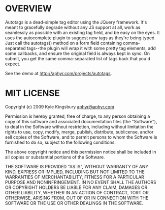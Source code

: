 OVERVIEW
========

Autotags is a dead-simple tag editor using the JQuery framework. It's meant to gracefully degrade without any JS support at all, work as seamlessly as possible with an existing tag field, and be easy on the eyes. It uses the autocomplete plugin to suggest new tags as they're being typed. Just call the autotags() method on a form field containing comma-separated tags--the plugin will wrap it with some pretty tag elements, add some callbacks, and ensure the original field is always kept in sync. On submit, you get the same comma-separated list of tags back that you'd expect.

See the demo at <http://aphyr.com/projects/autotags>.

MIT LICENSE
===========

Copyright (c) 2009 Kyle Kingsbury <aphyr@aphyr.com>

Permission is hereby granted, free of charge, to any person obtaining a copy
of this software and associated documentation files (the "Software"), to deal
in the Software without restriction, including without limitation the rights
to use, copy, modify, merge, publish, distribute, sublicense, and/or sell
copies of the Software, and to permit persons to whom the Software is
furnished to do so, subject to the following conditions:

The above copyright notice and this permission notice shall be included in
all copies or substantial portions of the Software.

THE SOFTWARE IS PROVIDED "AS IS", WITHOUT WARRANTY OF ANY KIND, EXPRESS OR
IMPLIED, INCLUDING BUT NOT LIMITED TO THE WARRANTIES OF MERCHANTABILITY,
FITNESS FOR A PARTICULAR PURPOSE AND NONINFRINGEMENT. IN NO EVENT SHALL THE
AUTHORS OR COPYRIGHT HOLDERS BE LIABLE FOR ANY CLAIM, DAMAGES OR OTHER
LIABILITY, WHETHER IN AN ACTION OF CONTRACT, TORT OR OTHERWISE, ARISING FROM,
OUT OF OR IN CONNECTION WITH THE SOFTWARE OR THE USE OR OTHER DEALINGS IN
THE SOFTWARE.

